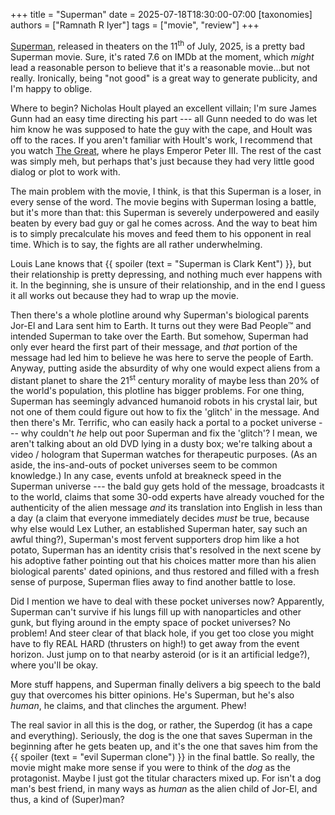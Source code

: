 +++
title = "Superman"
date = 2025-07-18T18:30:00-07:00
[taxonomies]
authors = ["Ramnath R Iyer"]
tags = ["movie", "review"]
+++

[Superman](https://www.imdb.com/title/tt5950044/), released in theaters on the 11<sup>th</sup> of
July, 2025, is a pretty bad Superman movie. Sure, it's rated 7.6 on IMDb at the moment, which
*might* lead a reasonable person to believe that it's a reasonable movie...but not really.
Ironically, being "not good" is a great way to generate publicity, and I'm happy to oblige.

Where to begin? Nicholas Hoult played an excellent villain; I'm sure James Gunn had an easy time
directing his part --- all Gunn needed to do was let him know he was supposed to hate the guy with
the cape, and Hoult was off to the races. If you aren't familiar with Hoult's work, I recommend that
you watch [The Great](https://www.imdb.com/title/tt2235759/), where he plays Emperor Peter III. The
rest of the cast was simply meh, but perhaps that's just because they had very little good dialog or
plot to work with.

The main problem with the movie, I think, is that this Superman is a loser, in every sense of the
word. The movie begins with Superman losing a battle, but it's more than that: this Superman is
severely underpowered and easily beaten by every bad guy or gal he comes across. And the way to beat
him is to simply precalculate his moves and feed them to his opponent in real time. Which is to say,
the fights are all rather underwhelming.

Louis Lane knows that {{ spoiler (text = "Superman is Clark Kent") }}, but their relationship is
pretty depressing, and nothing much ever happens with it. In the beginning, she is unsure of their
relationship, and in the end I guess it all works out because they had to wrap up the movie.

Then there's a whole plotline around why Superman's biological parents Jor-El and Lara sent him to
Earth. It turns out they were Bad People™ and intended Superman to take over the Earth. But somehow,
Superman had only ever heard the first part of their message, and *that* portion of the message had
led him to believe he was here to serve the people of Earth. Anyway, putting aside the absurdity of
why one would expect aliens from a distant planet to share the 21<sup>st</sup> century morality of
maybe less than 20% of the world's population, this plotline has bigger problems. For one thing,
Superman has seemingly advanced humanoid robots in his crystal lair, but not one of them could
figure out how to fix the 'glitch' in the message. And then there's Mr. Terrific, who can easily
hack a portal to a pocket universe --- why couldn't *he* help out poor Superman and fix the
'glitch'? I mean, we aren't talking about an old DVD lying in a dusty box; we're talking about a
video / hologram that Superman watches for therapeutic purposes. (As an aside, the ins-and-outs of
pocket universes seem to be common knowledge.) In any case, events unfold at breakneck speed in the
Superman universe --- the bald guy gets hold of the message, broadcasts it to the world, claims that
some 30-odd experts have already vouched for the authenticity of the alien message *and* its
translation into English in less than a day (a claim that everyone immediately decides *must* be
true, because why else would Lex Luther, an established Superman hater, say such an awful thing?),
Superman's most fervent supporters drop him like a hot potato, Superman has an identity crisis
that's resolved in the next scene by his adoptive father pointing out that his choices matter more
than his alien biological parents' dated opinions, and thus restored and filled with a fresh sense
of purpose, Superman flies away to find another battle to lose.

Did I mention we have to deal with these pocket universes now? Apparently, Superman can't survive if
his lungs fill up with nanoparticles and other gunk, but flying around in the empty space of pocket
universes? No problem! And steer clear of that black hole, if you get too close you might have to
fly REAL HARD (thrusters on high!) to get away from the event horizon. Just jump on to that nearby
asteroid (or is it an artificial ledge?), where you'll be okay.

More stuff happens, and Superman finally delivers a big speech to the bald guy that overcomes his
bitter opinions. He's Superman, but he's also *human*, he claims, and that clinches the argument. Phew!

The real savior in all this is the dog, or rather, the Superdog (it has a cape and everything).
Seriously, the dog is the one that saves Superman in the beginning after he gets beaten up, and it's
the one that saves him from the {{ spoiler (text = "evil Superman clone") }} in the final battle. So
really, the movie might make more sense if you were to think of the *dog* as the protagonist. Maybe
I just got the titular characters mixed up. For isn't a dog man's best friend, in many ways as
*human* as the alien child of Jor-El, and thus, a kind of (Super)man?
